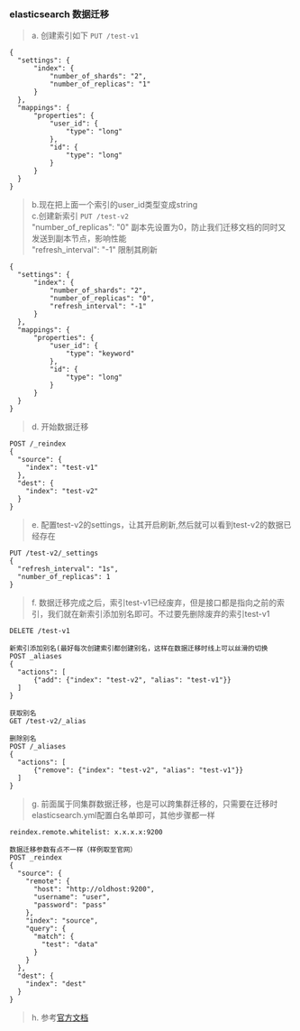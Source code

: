 ### elasticsearch 数据迁移
> a. 创建索引如下
> `PUT /test-v1`
  ```
  {
	"settings": {
		"index": {
			"number_of_shards": "2",
			"number_of_replicas": "1"
		}
	},
	"mappings": {
		"properties": {
			"user_id": {
				"type": "long"
			},
			"id": {
				"type": "long"
			}
		}
	}
  }
  ```
> b.现在把上面一个索引的user_id类型变成string  
> c.创建新索引 `PUT /test-v2`  
> "number_of_replicas": "0" 副本先设置为0，防止我们迁移文档的同时又发送到副本节点，影响性能  
> "refresh_interval": "-1" 限制其刷新  
  ```
  {
	"settings": {
		"index": {
			"number_of_shards": "2",
			"number_of_replicas": "0",
			"refresh_interval": "-1"
		}
	},
	"mappings": {
		"properties": {
			"user_id": {
				"type": "keyword"
			},
			"id": {
				"type": "long"
			}
		}
	}
  }
  ```
> d. 开始数据迁移
  ```
  POST /_reindex
  {
    "source": {
      "index": "test-v1"
    },
    "dest": {
      "index": "test-v2"
    }
  }
  ```
> e. 配置test-v2的settings，让其开启刷新,然后就可以看到test-v2的数据已经存在
  ```
  PUT /test-v2/_settings
  {
    "refresh_interval": "1s",
    "number_of_replicas": 1
  }
  ```
> f. 数据迁移完成之后，索引test-v1已经废弃，但是接口都是指向之前的索引，我们就在新索引添加别名即可。不过要先删除废弃的索引test-v1
  ```
  DELETE /test-v1
  
  新索引添加别名(最好每次创建索引都创建别名，这样在数据迁移时线上可以丝滑的切换
  POST _aliases
  {
	"actions": [
		{"add": {"index": "test-v2", "alias": "test-v1"}}
	]
  }
  
  获取别名
  GET /test-v2/_alias
  
  删除别名
  POST /_aliases
  {
	"actions": [
		{"remove": {"index": "test-v2", "alias": "test-v1"}}
	]
  }
  ```
> g. 前面属于同集群数据迁移，也是可以跨集群迁移的，只需要在迁移时elasticsearch.yml配置白名单即可，其他步骤都一样
  ```
  reindex.remote.whitelist: x.x.x.x:9200
  
  数据迁移参数有点不一样（样例取至官网）
  POST _reindex
  {
    "source": {
      "remote": {
        "host": "http://oldhost:9200",
        "username": "user",
        "password": "pass"
      },
      "index": "source",
      "query": {
        "match": {
          "test": "data"
        }
      }
    },
    "dest": {
      "index": "dest"
    }
  }
  ```
> h. 参考[官方文档](https://www.elastic.co/guide/en/elasticsearch/reference/7.9/reindex-upgrade-remote.html)
  